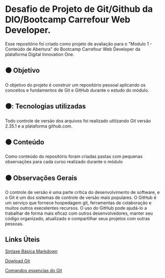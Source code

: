 # Desafio de Projeto de Git/Github da DIO/Bootcamp Carrefour Web Developer.

<p> Esse repositório foi criado como projeto de avaliação para o "Modulo 1 - Conteúdo de Abertura" do Bootcamp Carrefour Web Developer da plataforma Digital 
Innovation One. </p>

## :black_circle: Objetivo
<p> O objetivo do projeto é construir um repositório pessoal aplicando os conceitos e fundamentos de Git e GitHub durante o estudo do módulo. </p>

## ⚫: Tecnologias utilizadas
<p> Todo controle de versão dos arquivos foi realizado utilizando Git versão 2.35.1 e a plataforma github.com.</p>

## :black_circle: Conteúdo
<p> Como conteúdo do repositório foram criadas pastas com pequenas observações para cada curso realizado durante o módulo </p>

## :black_circle: Observações Gerais

<p> O controle de versão é uma parte crítica do desenvolvimento de software, e o Git é um dos sistemas de controle de versão mais populares. O GitHub é um serviço que fornece hospedagem git, ferramentas de colaboração e muitos outros execelentes recursos. O uso do GitHub pode ajudá-lo a trabalhar de forma mais eficaz com outros desenvolvedores, manter seu código organizado, atualizado e compartilhar seus projetos com outras pessoas. </p>



## Links Úteis

[Sintaxe Básica Markdown](https://www.markdownguide.org/basic-syntax/)

[Dowload Git](https://git-scm.com/downloads)

[Comandos essencias do Git](https://www.hostinger.com.br/tutoriais/comandos-basicos-de-git?ppc_campaign=google_performance_max&gclid=Cj0KCQjwgMqSBhDCARIsAIIVN1ViUI0cihcKy1fEqaGohnVFT_KjUqKhpoStM14XMd2lIp3z46I91rUaApBzEALw_wcB) 



